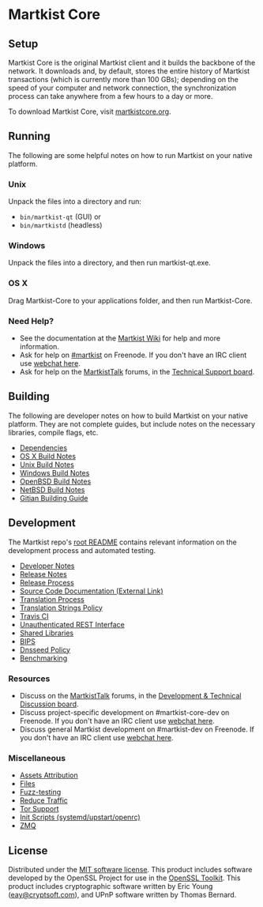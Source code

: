 Martkist Core
=============

Setup
---------------------
Martkist Core is the original Martkist client and it builds the backbone of the network. It downloads and, by default, stores the entire history of Martkist transactions (which is currently more than 100 GBs); depending on the speed of your computer and network connection, the synchronization process can take anywhere from a few hours to a day or more.

To download Martkist Core, visit [martkistcore.org](https://martkistcore.org/en/releases/).

Running
---------------------
The following are some helpful notes on how to run Martkist on your native platform.

### Unix

Unpack the files into a directory and run:

- `bin/martkist-qt` (GUI) or
- `bin/martkistd` (headless)

### Windows

Unpack the files into a directory, and then run martkist-qt.exe.

### OS X

Drag Martkist-Core to your applications folder, and then run Martkist-Core.

### Need Help?

* See the documentation at the [Martkist Wiki](https://en.martkist.it/wiki/Main_Page)
for help and more information.
* Ask for help on [#martkist](http://webchat.freenode.net?channels=martkist) on Freenode. If you don't have an IRC client use [webchat here](http://webchat.freenode.net?channels=martkist).
* Ask for help on the [MartkistTalk](https://martkisttalk.org/) forums, in the [Technical Support board](https://martkisttalk.org/index.php?board=4.0).

Building
---------------------
The following are developer notes on how to build Martkist on your native platform. They are not complete guides, but include notes on the necessary libraries, compile flags, etc.

- [Dependencies](dependencies.md)
- [OS X Build Notes](build-osx.md)
- [Unix Build Notes](build-unix.md)
- [Windows Build Notes](build-windows.md)
- [OpenBSD Build Notes](build-openbsd.md)
- [NetBSD Build Notes](build-netbsd.md)
- [Gitian Building Guide](gitian-building.md)

Development
---------------------
The Martkist repo's [root README](/README.md) contains relevant information on the development process and automated testing.

- [Developer Notes](developer-notes.md)
- [Release Notes](release-notes.md)
- [Release Process](release-process.md)
- [Source Code Documentation (External Link)](https://dev.visucore.com/martkist/doxygen/)
- [Translation Process](translation_process.md)
- [Translation Strings Policy](translation_strings_policy.md)
- [Travis CI](travis-ci.md)
- [Unauthenticated REST Interface](REST-interface.md)
- [Shared Libraries](shared-libraries.md)
- [BIPS](bips.md)
- [Dnsseed Policy](dnsseed-policy.md)
- [Benchmarking](benchmarking.md)

### Resources
* Discuss on the [MartkistTalk](https://martkisttalk.org/) forums, in the [Development & Technical Discussion board](https://martkisttalk.org/index.php?board=6.0).
* Discuss project-specific development on #martkist-core-dev on Freenode. If you don't have an IRC client use [webchat here](http://webchat.freenode.net/?channels=martkist-core-dev).
* Discuss general Martkist development on #martkist-dev on Freenode. If you don't have an IRC client use [webchat here](http://webchat.freenode.net/?channels=martkist-dev).

### Miscellaneous
- [Assets Attribution](assets-attribution.md)
- [Files](files.md)
- [Fuzz-testing](fuzzing.md)
- [Reduce Traffic](reduce-traffic.md)
- [Tor Support](tor.md)
- [Init Scripts (systemd/upstart/openrc)](init.md)
- [ZMQ](zmq.md)

License
---------------------
Distributed under the [MIT software license](/COPYING).
This product includes software developed by the OpenSSL Project for use in the [OpenSSL Toolkit](https://www.openssl.org/). This product includes
cryptographic software written by Eric Young ([eay@cryptsoft.com](mailto:eay@cryptsoft.com)), and UPnP software written by Thomas Bernard.
